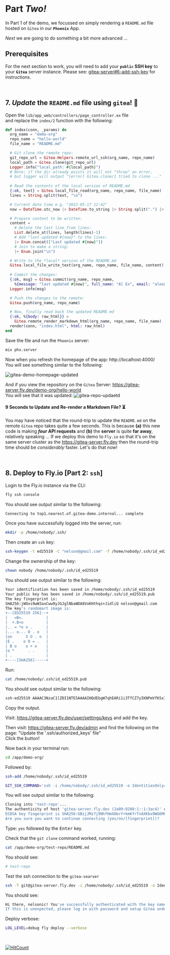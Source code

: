 # Part _Two!_

In Part 1 of the demo, 
we focussed on simply rendering
a `README.md` file hosted on `Gitea` 
in our **`Phoenix`** App.

_Next_ we are going to do 
something a bit more advanced ...

## Prerequisites 

For the next section to work,
you will need to add your **`public` SSH key**
to your **`Gitea`** server instance. 
Please see: 
[gitea-server#6-add-ssh-key](https://github.com/dwyl/gitea-server#6-add-ssh-key) 
for instructions.

<br />

## 7. _Update_ the `README.md` file using `gitea`! 📝

Open the `lib/app_web/controllers/page_controller.ex` file <br />
and replace the `index/2` function with the following:

```elixir
def index(conn, _params) do
  org_name = "demo-org"
  repo_name = "hello-world"
  file_name = "README.md"

  # Git clone the remote repo:
  git_repo_url = Gitea.Helpers.remote_url_ssh(org_name, repo_name)
  local_path = Gitea.clone(git_repo_url)
  Logger.info("local_path: #{local_path}")
  # Note: if the dir already exists it will not "throw" an error,
  # but logger will output "[error] Gitea.clone/1 tried to clone ..."
  
  # Read the contents of the local version of README.md
  {:ok, text} = Gitea.local_file_read(org_name, repo_name, file_name)
  lines = String.split(text, "\n")

  # Current date time e.g. "2022-05-17 12:42"
  now = DateTime.utc_now |> DateTime.to_string |> String.split(".") |> List.first

  # Prepare content to be written:
  content = 
    # Delete the last line from lines:
    List.delete_at(lines, length(lines)-1) 
    # Add "last updated #{now}" to the lines:
    |> Enum.concat(["Last updated #{now}"])
    # Join to make a string:
    |> Enum.join("\n")

  # Write to the *local* version of the README.md
  Gitea.local_file_write_text(org_name, repo_name, file_name, content)
  
  # Commit the changes:
  {:ok, msg} = Gitea.commit(org_name, repo_name, 
    %{message: "last updated #{now}", full_name: "Al Ex", email: "alex@dwyl.co"})
  Logger.info(msg)

  # Push the changes to the remote:
  Gitea.push(org_name, repo_name)

  # Now, finally read back the updated README.md
  {:ok, %{body: raw_html}} = 
    Gitea.remote_render_markdown_html(org_name, repo_name, file_name)
  render(conn, "index.html", html: raw_html)
end
```

Save the file and run the `Phoenix` server:
```sh
mix phx.server
```


Now when you refresh the homepage of the app: 
http://localhost:4000/ <br />
You will see something similar to the following:

![gitea-demo-homepage-updated](https://user-images.githubusercontent.com/194400/169069757-754dc222-fc0d-47a7-83dd-0889bfbe7b8d.png)

And if you view the repository on the `Gitea` Server:
https://gitea-server.fly.dev/demo-org/hello-world <br />
You will see that it was updated:
![gitea-repo-updaetd](https://user-images.githubusercontent.com/194400/169069920-37014556-2291-482a-bde3-3119bccd3db3.png)

#### 9 Seconds to Update and Re-render a Markdown File? ⏳

You may have noticed that the round-trip 
to update the `README.md` on the remote `Gitea` repo
takes quite a few seconds. 
This is because 
**(a)** this new code is making **_four_ API requests**
and 
**(b)** the **server** is quite **far away**, 
relatively speaking ...
If we deploy this demo to `Fly.io`
so that it's on the same server cluster 
as the https://gitea-server.fly.dev
then the round-trip time should be _considerably_ faster.
Let's do that now!

<br />

## 8. Deploy to Fly.io [Part 2: `ssh`]

Login to the Fly.io instance via the CLI:

```sh
fly ssh console
```
You should see output similar to the following:
```sh
Connecting to top1.nearest.of.gitea-demo.internal... complete
```

Once you have successfully logged into the server,
run:

```sh
mkdir -p /home/nobody/.ssh/
```

Then create an `ssh` key:

```sh
ssh-keygen -t ed25519 -C "nelson@gmail.com" -f /home/nobody/.ssh/id_ed25519 -q -N ""
```

Change the ownership of the key:
```sh
chown nobody /home/nobody/.ssh/id_ed25519
```

<!--
Accept all the defaults and don't bother with a passphrase
as you would need to put the passphrase on the server to be able to use it,
which totally defeats the objective. 
Like putting a post-it of your password on your laptop. 

Next:
```sh
mkdir /app/demo-org
git clone git@gitea-server.fly.dev:demo-org/hello-world.git
```

When asked to confirm the identity of the server,
type: `yes` followed by the <kbd>Enter</kbd> key.


On our instance the `ssh` key was created as the `root` user ...

```
/home/nobody/.ssh/id_ed25519
```
-->
You should see output similar to the following:

```sh
Your identification has been saved in /home/nobody/.ssh/id_ed25519
Your public key has been saved in /home/nobody/.ssh/id_ed25519.pub
The key fingerprint is:
SHA256:jWOxs9wW3axCww9yJGJglNbaWDA8VoKHthqs+JidliQ nelson@gmail.com
The key's randomart image is:
+--[ED25519 256]--+
|   =B=.          |
|  +.B+o          |
|.. = *o o .      |
|... o... O . o   |
|oo      S O . o  |
|E .    o O = .   |
| B o    o + o    |
|o *      . .     |
| .               |
+----[SHA256]-----+
```

Run:

```sh
cat /home/nobody/.ssh/id_ed25519.pub
```

You should see output similar to the following:

```sh
ssh-ed25519 AAAAC3NzaC1lZDI1NTE5AAAAIHQdEbgW7qhEARi1i3TfCZ7yIKNPmVfKSxIwC77bm1QV nelson@gmail.com
```

Copy the output.

Visit: https://gitea-server.fly.dev/user/settings/keys
and add the key.


Then visit: https://gitea-server.fly.dev/admin 
and find the following on the page: 
"Update the '.ssh/authorized_keys' file" <br />
Click the button!

Now back in your terminal run:

```sh
cd /app/demo-org/
```

Followed by:

```sh
ssh-add /home/nobody/.ssh/id_ed25519 
```

```sh
GIT_SSH_COMMAND='ssh -i /home/nobody/.ssh/id_ed25519 -o IdentitiesOnly=yes' git clone git@gitea-server.fly.dev:demo-org/test-repo.git
```

You will see output similar to the following:

```sh
Cloning into 'test-repo'...
The authenticity of host 'gitea-server.fly.dev (2a09:8280:1::1:3ac4)' can't be established.
ECDSA key fingerprint is SHA256:GBijJMz7j9NhfHmXAbrY+kmKfrTnAXKbx9WG6M65hf0.
Are you sure you want to continue connecting (yes/no/[fingerprint])?
```
Type: `yes` followed by the <kbd>Enter</kbd> key.

Check that the `git clone` command worked, 
running:

```sh
cat /app/demo-org/test-repo/README.md
```

You should see:

```sh
# test-repo
```

Test the ssh connection to the `gitea-searver`

```sh
ssh -T git@gitea-server.fly.dev -i /home/nobody/.ssh/id_ed25519 -o IdentitiesOnly=yes
```

<!--
If you see:
```sh
git@gitea-server.fly.dev: Permission denied (publickey).
```
Don't Panic!

try:
```sh
GIT_SSH_COMMAND='ssh -i /home/nobody/.ssh/id_ed25519 -o IdentitiesOnly=yes' git push 
```
-->

You should see:
```sh
Hi there, nelsonic! You've successfully authenticated with the key named MBP 2022, but Gitea does not provide shell access.
If this is unexpected, please log in with password and setup Gitea under another user.
```

Deploy verbose:
```sh
LOG_LEVEL=debug fly deploy --verbose
```

<br />

[![HitCount](http://hits.dwyl.com/dwyl/gitea-demo-part2.svg)](http://hits.dwyl.com/dwyl/gitea-demo)
